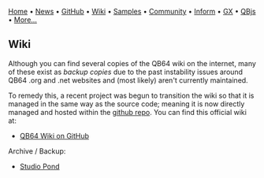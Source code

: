 [Home](https://qb64.com) • [News](news.md) • [GitHub](https://github.com/QB64Official/qb64) • [Wiki](https://github.com/QB64Official/qb64/wiki) • [Samples](samples.md) • [Community](community.md) • [Inform](inform.md) • [GX](gx.md) • [QBjs](qbjs.md) • [More...](more.md)

## Wiki

Although you can find several copies of the QB64 wiki on the internet, many of these exist as *backup copies* due to the past instability issues around QB64 .org and .net websites and (most likely) aren't currently maintained.

To remedy this, a recent project was begun to transition the wiki so that it is managed in the same way as the source code; meaning it is now directly managed and hosted within the [github repo](https://github.com/QB64Official/qb64). You can find this official wiki at:

- [QB64 Wiki on GitHub](https://github.com/QB64Official/qb64/wiki)

Archive / Backup:

- [Studio Pond](http://www.studiopond.uk/qb64wiki/index.html)
